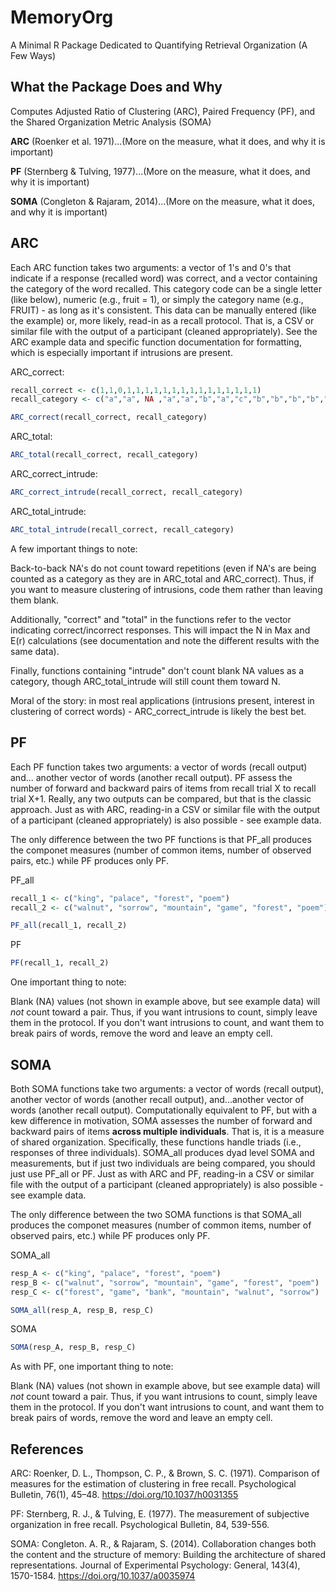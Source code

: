 # MemoryOrg
A Minimal R Package Dedicated to Quantifying Retrieval Organization (A Few Ways)

## What the Package Does and Why

Computes Adjusted Ratio of Clustering (ARC), Paired Frequency (PF), and the Shared Organization Metric Analysis (SOMA)

**ARC** (Roenker et al. 1971)...(More on the measure, what it does, and why it is important)

**PF** (Sternberg & Tulving, 1977)...(More on the measure, what it does, and why it is important)

**SOMA** (Congleton & Rajaram, 2014)...(More on the measure, what it does, and why it is important)

## ARC
Each ARC function takes two arguments: a vector of 1's and 0's that indicate if a response (recalled word) was correct, and a vector containing the category of the word recalled. This category code can be a single letter (like below), numeric (e.g., fruit = 1), or simply the category name (e.g., FRUIT) - as long as it's consistent. This data can be manually entered (like the example) or, more likely, read-in as a recall protocol. That is, a CSV or similar file with the output of a participant (cleaned appropriately). See the ARC example data and specific function documentation for formatting, which is especially important if intrusions are present.

ARC_correct:
```r
recall_correct <- c(1,1,0,1,1,1,1,1,1,1,1,1,1,1,1,1,1,1)
recall_category <- c("a","a", NA ,"a","a","b","a","c","b","b","b","b","c","b","c","c","c","c")

ARC_correct(recall_correct, recall_category)
```

ARC_total:
```r
ARC_total(recall_correct, recall_category)
```

ARC_correct_intrude:
```r
ARC_correct_intrude(recall_correct, recall_category)
```

ARC_total_intrude:
```r
ARC_total_intrude(recall_correct, recall_category)
```

A few important things to note: 

Back-to-back NA's do not count toward repetitions (even if NA's are being counted as a category as they are in ARC_total and ARC_correct). Thus, if you want to measure clustering of intrusions, code them rather than leaving them blank. 

Additionally, "correct" and "total" in the functions refer to the vector indicating correct/incorrect responses. This will impact the N in Max and E(r) calculations (see documentation and note the different results with the same data). 

Finally, functions containing "intrude" don't count blank NA values as a category, though ARC_total_intrude will still count them toward N.

Moral of the story: in most real applications (intrusions present, interest in clustering of correct words) - ARC_correct_intrude is likely the best bet.

## PF 
Each PF function takes two arguments: a vector of words (recall output) and... another vector of words (another recall output). PF assess the number of forward and backward pairs of items from recall trial X to recall trial X+1. Really, any two outputs can be compared, but that is the classic approach. Just as with ARC, reading-in a CSV or similar file with the output of a participant (cleaned appropriately) is also possible - see example data.

The only difference between the two PF functions is that PF_all produces the componet measures (number of common items, number of observed pairs, etc.) while PF produces only PF.

PF_all
```r
recall_1 <- c("king", "palace", "forest", "poem")
recall_2 <- c("walnut", "sorrow", "mountain", "game", "forest", "poem")

PF_all(recall_1, recall_2)
```

PF
```r
PF(recall_1, recall_2)
```

One important thing to note: 

Blank (NA) values (not shown in example above, but see example data) will *not* count toward a pair. Thus, if you want intrusions to count, simply leave them in the protocol. If you don't want intrusions to count, and want them to break pairs of words, remove the word and leave an empty cell.

## SOMA
Both SOMA functions take two arguments: a vector of words (recall output), another vector of words (another recall output), and...another vector of words (another recall output). Computationally equivalent to PF, but with a kew difference in motivation, SOMA assesses the number of forward and backward pairs of items **across multiple individuals**. That is, it is a measure of shared organization.  Specifically, these functions handle triads (i.e., responses of three individuals). SOMA_all produces dyad level SOMA and measurements, but if just two individuals are being compared, you should just use PF_all or PF. Just as with ARC and PF, reading-in a CSV or similar file with the output of a participant (cleaned appropriately) is also possible - see example data.

The only difference between the two SOMA functions is that SOMA_all produces the componet measures (number of common items, number of observed pairs, etc.) while PF produces only PF.

SOMA_all
```r
resp_A <- c("king", "palace", "forest", "poem")
resp_B <- c("walnut", "sorrow", "mountain", "game", "forest", "poem")
resp_C <- c("forest", "game", "bank", "mountain", "walnut", "sorrow")

SOMA_all(resp_A, resp_B, resp_C)
```

SOMA
```r
SOMA(resp_A, resp_B, resp_C)
```
As with PF, one important thing to note: 

Blank (NA) values (not shown in example above, but see example data) will *not* count toward a pair. Thus, if you want intrusions to count, simply leave them in the protocol. If you don't want intrusions to count, and want them to break pairs of words, remove the word and leave an empty cell.

## References
ARC: Roenker, D. L., Thompson, C. P., & Brown, S. C. (1971). Comparison of measures for the estimation of clustering in free recall. Psychological Bulletin, 76(1), 45–48. https://doi.org/10.1037/h0031355 

PF: Sternberg, R. J., & Tulving, E. (1977). The measurement of subjective organization in free recall. Psychological Bulletin, 84, 539-556.

SOMA: Congleton. A. R., & Rajaram, S. (2014). Collaboration changes both the content and the structure of memory: Building the architecture of shared representations. Journal of Experimental Psychology: General, 143(4), 1570-1584. https://doi.org/10.1037/a0035974
